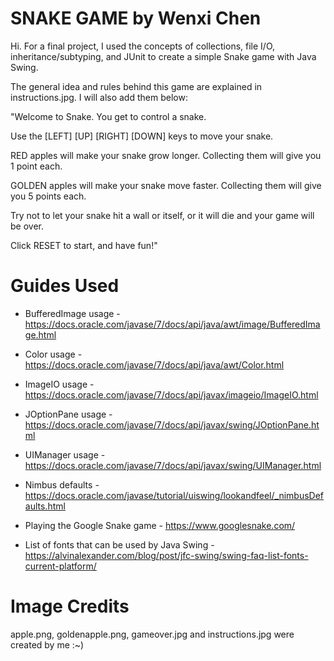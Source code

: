SNAKE GAME by Wenxi Chen
=============

Hi. For a final project, I used the concepts of collections, file I/O, inheritance/subtyping, and JUnit to create a simple Snake game with Java Swing.

The general idea and rules behind this game are explained in instructions.jpg. I will also add them below:

"Welcome to Snake. You get to control a snake.

Use the [LEFT] [UP] [RIGHT] [DOWN] keys to move your snake.

RED apples will make your snake grow longer.
Collecting them will give you 1 point each.

GOLDEN apples will make your snake move faster.
Collecting them will give you 5 points each.

Try not to let your snake hit a wall or itself,
or it will die and your game will be over.

Click RESET to start, and have fun!"

Guides Used
=============

- BufferedImage usage - https://docs.oracle.com/javase/7/docs/api/java/awt/image/BufferedImage.html
- Color usage - https://docs.oracle.com/javase/7/docs/api/java/awt/Color.html
- ImageIO usage - https://docs.oracle.com/javase/7/docs/api/javax/imageio/ImageIO.html
- JOptionPane usage - https://docs.oracle.com/javase/7/docs/api/javax/swing/JOptionPane.html
- UIManager usage - https://docs.oracle.com/javase/7/docs/api/javax/swing/UIManager.html
- Nimbus defaults - https://docs.oracle.com/javase/tutorial/uiswing/lookandfeel/_nimbusDefaults.html

- Playing the Google Snake game - https://www.googlesnake.com/

- List of fonts that can be used by Java Swing - https://alvinalexander.com/blog/post/jfc-swing/swing-faq-list-fonts-current-platform/

Image Credits
=============

  apple.png, goldenapple.png, gameover.jpg and instructions.jpg were created by me :~)
